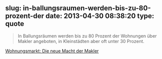 slug: in-ballungsraumen-werden-bis-zu-80-prozent-der
date: 2013-04-30 08:38:20
type: quote
---

> In Ballungsräumen werden bis zu 80 Prozent der Wohnungen über Makler angeboten, in Kleinstädten aber oft unter 30 Prozent.

[Wohnungsmarkt: Die neue Macht der Makler](http://www.faz.net/aktuell/finanzen/meine-finanzen/wohnungsmarkt-die-neue-macht-der-makler-12164736.html)
